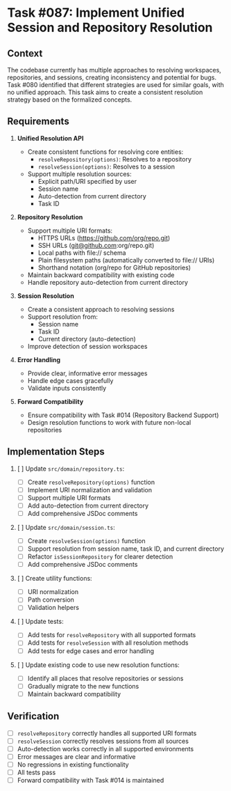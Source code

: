 # Task #087: Implement Unified Session and Repository Resolution

## Context

The codebase currently has multiple approaches to resolving workspaces, repositories, and sessions, creating inconsistency and potential for bugs. Task #080 identified that different strategies are used for similar goals, with no unified approach. This task aims to create a consistent resolution strategy based on the formalized concepts.

## Requirements

1. **Unified Resolution API**

   - Create consistent functions for resolving core entities:
     - `resolveRepository(options)`: Resolves to a repository
     - `resolveSession(options)`: Resolves to a session
   - Support multiple resolution sources:
     - Explicit path/URI specified by user
     - Session name
     - Auto-detection from current directory
     - Task ID

2. **Repository Resolution**

   - Support multiple URI formats:
     - HTTPS URLs (https://github.com/org/repo.git)
     - SSH URLs (git@github.com:org/repo.git)
     - Local paths with file:// schema
     - Plain filesystem paths (automatically converted to file:// URIs)
     - Shorthand notation (org/repo for GitHub repositories)
   - Maintain backward compatibility with existing code
   - Handle repository auto-detection from current directory

3. **Session Resolution**

   - Create a consistent approach to resolving sessions
   - Support resolution from:
     - Session name
     - Task ID
     - Current directory (auto-detection)
   - Improve detection of session workspaces

4. **Error Handling**

   - Provide clear, informative error messages
   - Handle edge cases gracefully
   - Validate inputs consistently

5. **Forward Compatibility**
   - Ensure compatibility with Task #014 (Repository Backend Support)
   - Design resolution functions to work with future non-local repositories

## Implementation Steps

1. [ ] Update `src/domain/repository.ts`:

   - [ ] Create `resolveRepository(options)` function
   - [ ] Implement URI normalization and validation
   - [ ] Support multiple URI formats
   - [ ] Add auto-detection from current directory
   - [ ] Add comprehensive JSDoc comments

2. [ ] Update `src/domain/session.ts`:

   - [ ] Create `resolveSession(options)` function
   - [ ] Support resolution from session name, task ID, and current directory
   - [ ] Refactor `isSessionRepository` for clearer detection
   - [ ] Add comprehensive JSDoc comments

3. [ ] Create utility functions:

   - [ ] URI normalization
   - [ ] Path conversion
   - [ ] Validation helpers

4. [ ] Update tests:

   - [ ] Add tests for `resolveRepository` with all supported formats
   - [ ] Add tests for `resolveSession` with all resolution methods
   - [ ] Add tests for edge cases and error handling

5. [ ] Update existing code to use new resolution functions:
   - [ ] Identify all places that resolve repositories or sessions
   - [ ] Gradually migrate to the new functions
   - [ ] Maintain backward compatibility

## Verification

- [ ] `resolveRepository` correctly handles all supported URI formats
- [ ] `resolveSession` correctly resolves sessions from all sources
- [ ] Auto-detection works correctly in all supported environments
- [ ] Error messages are clear and informative
- [ ] No regressions in existing functionality
- [ ] All tests pass
- [ ] Forward compatibility with Task #014 is maintained
